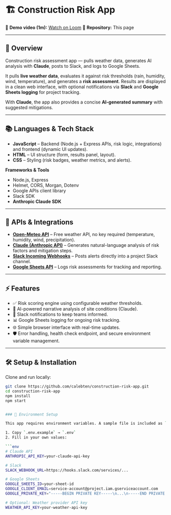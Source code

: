 # 🏗️ Construction Risk App

🎥 **Demo video (1m):** [Watch on Loom](https://www.loom.com/share/9d751034497d470d854435f5c399bf51?sid=de96b48b-841e-4cf3-91c3-75faec959578) 
📂 **Repository:** This page  

---

## 🚀 Overview
Construction risk assessment app — pulls weather data, generates AI analysis with **Claude**, posts to Slack, and logs to Google Sheets.  

It pulls **live weather data**, evaluates it against risk thresholds (rain, humidity, wind, temperature), and generates a **risk assessment**. Results are displayed in a clean web interface, with optional notifications via **Slack** and **Google Sheets logging** for project tracking.  

With **Claude**, the app also provides a concise **AI-generated summary** with suggested mitigations.  

---

## 📚 Languages & Tech Stack

- **JavaScript** – Backend (Node.js + Express APIs, risk logic, integrations) and frontend (dynamic UI updates).  
- **HTML** – UI structure (form, results panel, layout).  
- **CSS** – Styling (risk badges, weather metrics, and alerts).  

**Frameworks & Tools**  
- Node.js, Express  
- Helmet, CORS, Morgan, Dotenv  
- Google APIs client library  
- Slack SDK  
- **Anthropic Claude SDK**  

---

## 🔌 APIs & Integrations

- **[Open-Meteo API](https://open-meteo.com/)** – Free weather API, no key required (temperature, humidity, wind, precipitation).  
- **[Claude (Anthropic API)](https://www.anthropic.com/)** – Generates natural-language analysis of risk factors and mitigation steps.  
- **[Slack Incoming Webhooks](https://api.slack.com/messaging/webhooks)** – Posts alerts directly into a project Slack channel.  
- **[Google Sheets API](https://developers.google.com/sheets/api/)** – Logs risk assessments for tracking and reporting.  

---

## ⚡ Features

- ✅ Risk scoring engine using configurable weather thresholds.  
- 🧠 AI-powered narrative analysis of site conditions (Claude).  
- 🔔 Slack notifications to keep teams informed.  
- 📊 Google Sheets logging for ongoing risk tracking.  
- 🌐 Simple browser interface with real-time updates.  
- 🛡️ Error handling, health check endpoint, and secure environment variable management.  

---

## 🛠️ Setup & Installation

Clone and run locally:  
```bash
git clone https://github.com/calebten/construction-risk-app.git
cd construction-risk-app
npm install
npm start


### 🔑 Environment Setup

This app requires environment variables. A sample file is included as `.env.example`.

1. Copy `.env.example` → `.env`
2. Fill in your own values:

```env
# Claude API
ANTHROPIC_API_KEY=your-claude-api-key

# Slack
SLACK_WEBHOOK_URL=https://hooks.slack.com/services/...

# Google Sheets
GOOGLE_SHEETS_ID=your-sheet-id
GOOGLE_CLIENT_EMAIL=service-account@project.iam.gserviceaccount.com
GOOGLE_PRIVATE_KEY="-----BEGIN PRIVATE KEY-----\n...\n-----END PRIVATE KEY-----\n"

# Optional: Weather provider API key
WEATHER_API_KEY=your-weather-api-key

